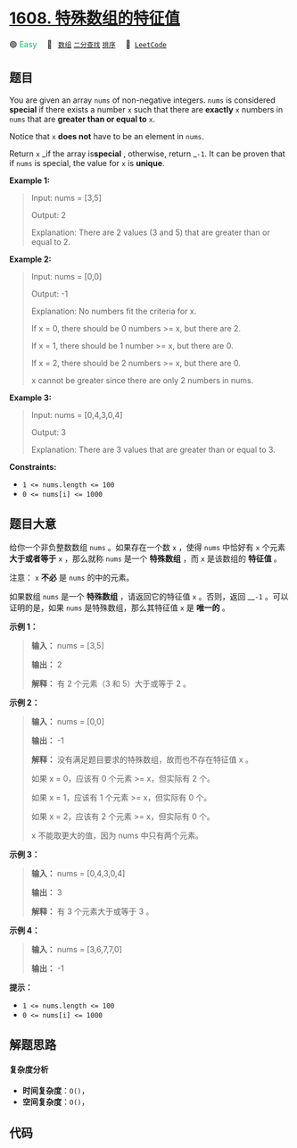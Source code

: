 # [1608. 特殊数组的特征值](https://leetcode.com/problems/special-array-with-x-elements-greater-than-or-equal-x)

🟢 <font color=#15bd66>Easy</font>&emsp; 🔖&ensp; [`数组`](/tag/array.md) [`二分查找`](/tag/binary-search.md) [`排序`](/tag/sorting.md)&emsp; 🔗&ensp;[`LeetCode`](https://leetcode.com/problems/special-array-with-x-elements-greater-than-or-equal-x)

## 题目

You are given an array `nums` of non-negative integers. `nums` is considered
**special** if there exists a number `x` such that there are **exactly** `x`
numbers in `nums` that are **greater than or equal to** `x`.

Notice that `x` **does not** have to be an element in `nums`.

Return `x` _if the array is**special** , otherwise, return _`-1`. It can be
proven that if `nums` is special, the value for `x` is **unique**.



**Example 1:**

> Input: nums = [3,5]
> 
> Output: 2
> 
> Explanation: There are 2 values (3 and 5) that are greater than or equal to 2.

**Example 2:**

> Input: nums = [0,0]
> 
> Output: -1
> 
> Explanation: No numbers fit the criteria for x.
> 
> If x = 0, there should be 0 numbers >= x, but there are 2.
> 
> If x = 1, there should be 1 number >= x, but there are 0.
> 
> If x = 2, there should be 2 numbers >= x, but there are 0.
> 
> x cannot be greater since there are only 2 numbers in nums.

**Example 3:**

> Input: nums = [0,4,3,0,4]
> 
> Output: 3
> 
> Explanation: There are 3 values that are greater than or equal to 3.

**Constraints:**

  * `1 <= nums.length <= 100`
  * `0 <= nums[i] <= 1000`


## 题目大意

给你一个非负整数数组 `nums` 。如果存在一个数 `x` ，使得 `nums` 中恰好有 `x` 个元素 **大于或者等于** `x` ，那么就称
`nums` 是一个 **特殊数组** ，而 `x` 是该数组的 **特征值** 。

注意： `x` **不必** 是 `nums` 的中的元素。

如果数组 `nums` 是一个 **特殊数组** ，请返回它的特征值 `x` 。否则，返回 __`-1` 。可以证明的是，如果 `nums`
是特殊数组，那么其特征值 `x` 是 **唯一的** 。



**示例 1：**

> 
> 
> 
> 
> 
> **输入：** nums = [3,5]
> 
> **输出：** 2
> 
> **解释：** 有 2 个元素（3 和 5）大于或等于 2 。
> 
> 

**示例 2：**

> 
> 
> 
> 
> 
> **输入：** nums = [0,0]
> 
> **输出：** -1
> 
> **解释：** 没有满足题目要求的特殊数组，故而也不存在特征值 x 。
> 
> 如果 x = 0，应该有 0 个元素 >= x，但实际有 2 个。
> 
> 如果 x = 1，应该有 1 个元素 >= x，但实际有 0 个。
> 
> 如果 x = 2，应该有 2 个元素 >= x，但实际有 0 个。
> 
> x 不能取更大的值，因为 nums 中只有两个元素。

**示例 3：**

> 
> 
> 
> 
> 
> **输入：** nums = [0,4,3,0,4]
> 
> **输出：** 3
> 
> **解释：** 有 3 个元素大于或等于 3 。
> 
> 

**示例 4：**

> 
> 
> 
> 
> 
> **输入：** nums = [3,6,7,7,0]
> 
> **输出：** -1
> 
> 



**提示：**

  * `1 <= nums.length <= 100`
  * `0 <= nums[i] <= 1000`


## 解题思路

#### 复杂度分析

- **时间复杂度**：`O()`，
- **空间复杂度**：`O()`，

## 代码

```javascript

```